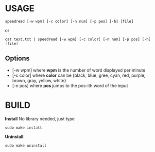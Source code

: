 # USAGE
```
speedread [-w wpm] [-c color] [-n num] [-p pos] [-h] [file]
```
or
```
cat text.txt | speedread [-w wpm] [-c color] [-n num] [-p pos] [-h] [file]
```

## Options
* [-w wpm] where **wpm** is the number of word displayed per minute
* [-c color] where **color** can be {black, blue, gree, cyan, red, purple, brown, gray, yellow, white}
* [-n pos] where **pos** jumps to the pos-ith word of the input

# BUILD

**Install**
No library needed, just type
```
sudo make install
```

**Uninstall**
```
sudo make uninstall
```
